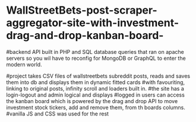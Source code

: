 # WallStreetBets-post-scraper-aggregator-site-with-investment-drag-and-drop-kanban-board-

#backend API built in PHP and SQL database queries that ran on apache servers so you wil have to reconfig for MongoDB or GraphQL to enter the modern world. 

#project takes CSV files of wallstreetbets subreddit posts, reads and saves them into db and displays them in dynamic fitted cards 
#with favouriting, linking to original posts, infinity scroll and loaders built in. 
#the site has a login-logout and admin logical and displays 
#logged in users can access the kanban board which is powered by the drag and drop API to move investment stock tickers, add and remove them, from th boards columns. 
#vanilla JS and CSS was used for the rest 
